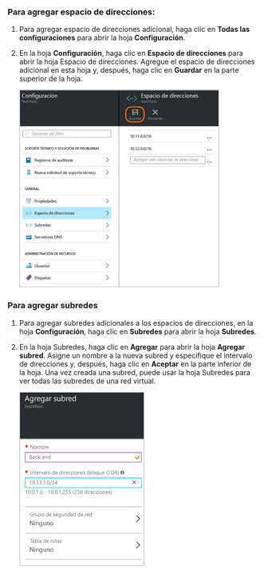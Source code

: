 ### Para agregar espacio de direcciones:

1. Para agregar espacio de direcciones adicional, haga clic en **Todas las configuraciones** para abrir la hoja **Configuración**. 

2. En la hoja **Configuración**, haga clic en **Espacio de direcciones** para abrir la hoja Espacio de direcciones. Agregue el espacio de direcciones adicional en esta hoja y, después, haga clic en **Guardar** en la parte superior de la hoja.

	![Adición de espacio de direcciones](./media/vpn-gateway-additional-address-space-include/address400.png)

### Para agregar subredes 

1. Para agregar subredes adicionales a los espacios de direcciones, en la hoja **Configuración**, haga clic en **Subredes** para abrir la hoja **Subredes**. 

2. En la hoja Subredes, haga clic en **Agregar** para abrir la hoja **Agregar subred**. Asigne un nombre a la nueva subred y especifique el intervalo de direcciones y, después, haga clic en **Aceptar** en la parte inferior de la hoja. Una vez creada una subred, puede usar la hoja Subredes para ver todas las subredes de una red virtual.


	![Configuración de subred](./media/vpn-gateway-additional-address-space-include/addsubnet250.png)

<!----HONumber=AcomDC_0406_2016-->